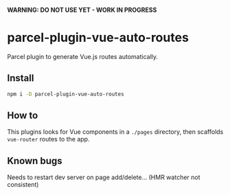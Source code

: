 **WARNING: DO NOT USE YET - WORK IN PROGRESS**

# parcel-plugin-vue-auto-routes

Parcel plugin to generate Vue.js routes automatically.

## Install

```bash
npm i -D parcel-plugin-vue-auto-routes
```

## How to

This plugins looks for Vue components in a `./pages` directory, then scaffolds `vue-router` routes to the app. 


## Known bugs

Needs to restart dev server on page add/delete... (HMR watcher not consistent)

